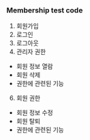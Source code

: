 ### Membership test code
1. 회원가입
2. 로그인
3. 로그아웃
4. 관리자 권한
  - 회원 정보 열람
  - 회원 삭제
  - 권한에 관련된 기능 
6. 회원 권한
  - 회원 정보 수정 
  - 회원 탈퇴 
  - 권한에 관련된 기능 

